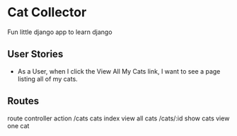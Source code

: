 # Cat Collector

Fun little django app to learn django

## User Stories
- As a User, when I click the View All My Cats link, I want to see a page listing all of my cats.

## Routes

route controller action
/cats cats index view all cats
/cats/:id show cats view one cat